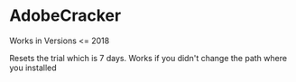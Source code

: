 # AdobeCracker
Works in Versions &lt;= 2018

Resets the trial which is 7 days.
Works if you didn't change the path where you installed
